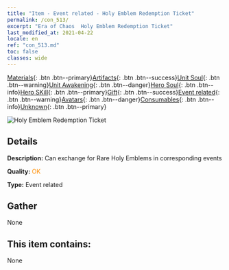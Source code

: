 ```yaml
---
title: "Item - Event related - Holy Emblem Redemption Ticket"
permalink: /con_513/
excerpt: "Era of Chaos  Holy Emblem Redemption Ticket"
last_modified_at: 2021-04-22
locale: en
ref: "con_513.md"
toc: false
classes: wide
---
```

 [Materials](/Items/){: .btn .btn--primary}[Artifacts](/Items/Artifacts/){: .btn .btn--success}[Unit Soul](/Items/UnitSoul/){: .btn .btn--warning}[Unit Awakening](/Items/UnitAwakening/){: .btn .btn--danger}[Hero Soul](/Items/HeroSoul/){: .btn .btn--info}[Hero SKill](/Items/HeroSkill/){: .btn .btn--primary}[Gift](/Items/Gift/){: .btn .btn--success}[Event related](/Items/Events/){: .btn .btn--warning}[Avatars](/Items/Avatars/){: .btn .btn--danger}[Consumables](/Items/Consumables/){: .btn .btn--info}[Unknown](/Items/Unknown/){: .btn .btn--primary}

 ![Holy Emblem Redemption Ticket](/images/t/i_10003.png)

## Details
 **Description:** Can exchange for Rare Holy Emblems in corresponding events

 **Quality:** <span style="color: #FF8C00">OK</span>

 **Type:** Event related

## Gather

  None

## This item contains:

  None

